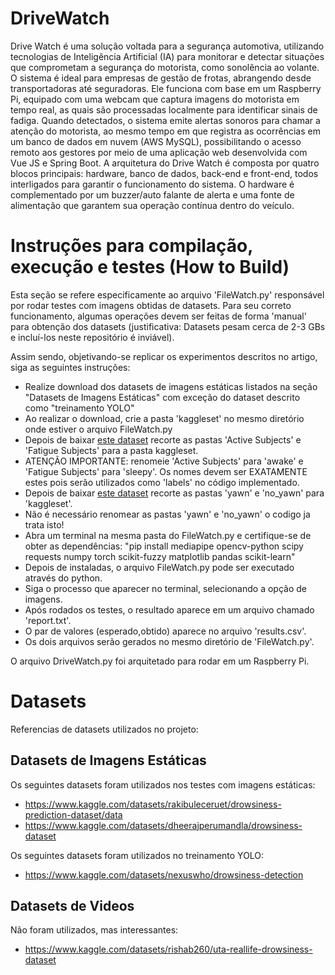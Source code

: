 # DriveWatch
Drive Watch é uma solução voltada para a segurança automotiva, utilizando tecnologias de Inteligência Artificial (IA) para monitorar e detectar situações que comprometam a segurança do motorista, como sonolência ao volante. O sistema é ideal para empresas de gestão de frotas, abrangendo desde transportadoras até seguradoras. Ele funciona com base em um Raspberry Pi, equipado com uma webcam que captura imagens do motorista em tempo real, as quais são processadas localmente para identificar sinais de fadiga. Quando detectados, o sistema emite alertas sonoros para chamar a atenção do motorista, ao mesmo tempo em que registra as ocorrências em um banco de dados em nuvem (AWS MySQL), possibilitando o acesso remoto aos gestores por meio de uma aplicação web desenvolvida com Vue JS e Spring Boot. A arquitetura do Drive Watch é composta por quatro blocos principais: hardware, banco de dados, back-end e front-end, todos interligados para garantir o funcionamento do sistema. O hardware é complementado por um buzzer/auto falante de alerta e uma fonte de alimentação que garantem sua operação contínua dentro do veículo.

# Instruções para compilação, execução e testes (How to Build)
Esta seção se refere especificamente ao  arquivo 'FileWatch.py' responsável por rodar testes com
imagens obtidas de datasets. Para seu correto funcionamento, algumas operações devem ser feitas
de forma 'manual' para obtenção dos datasets (justificativa: Datasets pesam cerca de 2-3 GBs e incluí-los
neste repositório é inviável).

Assim sendo, objetivando-se replicar os experimentos descritos no artigo, siga as seguintes instruções:

- Realize download dos datasets de imagens estáticas listados na seção "Datasets de Imagens Estáticas" com exceção do dataset descrito como "treinamento YOLO"
- Ao realizar o download, crie a pasta 'kaggleset' no mesmo diretório onde estiver o arquivo FileWatch.py
- Depois de baixar <a href='https://www.kaggle.com/datasets/rakibuleceruet/drowsiness-prediction-dataset/data'>este dataset</a> recorte as pastas 'Active Subjects' e 'Fatigue Subjects' para a pasta kaggleset.
- ATENÇÃO IMPORTANTE: renomeie 'Active Subjects' para 'awake' e 'Fatigue Subjects' para 'sleepy'. Os nomes devem ser EXATAMENTE estes pois serão utilizados como 'labels' no código implementado.
- Depois de baixar <a href='https://www.kaggle.com/datasets/dheerajperumandla/drowsiness-dataset'>este dataset</a> recorte as pastas 'yawn' e 'no_yawn' para 'kaggleset'.
- Não é necessário renomear as pastas 'yawn' e 'no_yawn' o codigo ja trata isto!
- Abra um terminal na mesma pasta do FileWatch.py e certifique-se de obter as dependências: "pip install mediapipe opencv-python scipy requests numpy torch scikit-fuzzy matplotlib pandas scikit-learn"
- Depois de instaladas, o arquivo FileWatch.py pode ser executado através do python.
- Siga o processo que aparecer no terminal, selecionando a opção de imagens.
- Após rodados os testes, o resultado aparece em um arquivo chamado 'report.txt'.
- O par de valores (esperado,obtido) aparece no arquivo 'results.csv'.
- Os dois arquivos serão gerados no mesmo diretório de 'FileWatch.py'.

O arquivo DriveWatch.py foi arquitetado para rodar em um Raspberry Pi.


# Datasets

Referencias de datasets utilizados no projeto:

## Datasets de Imagens Estáticas
Os seguintes datasets foram utilizados nos testes com imagens estáticas:
- https://www.kaggle.com/datasets/rakibuleceruet/drowsiness-prediction-dataset/data
- https://www.kaggle.com/datasets/dheerajperumandla/drowsiness-dataset

Os seguintes datasets foram utilizados no treinamento YOLO:
- https://www.kaggle.com/datasets/nexuswho/drowsiness-detection


## Datasets de Videos
Não foram utilizados, mas interessantes:
- https://www.kaggle.com/datasets/rishab260/uta-reallife-drowsiness-dataset